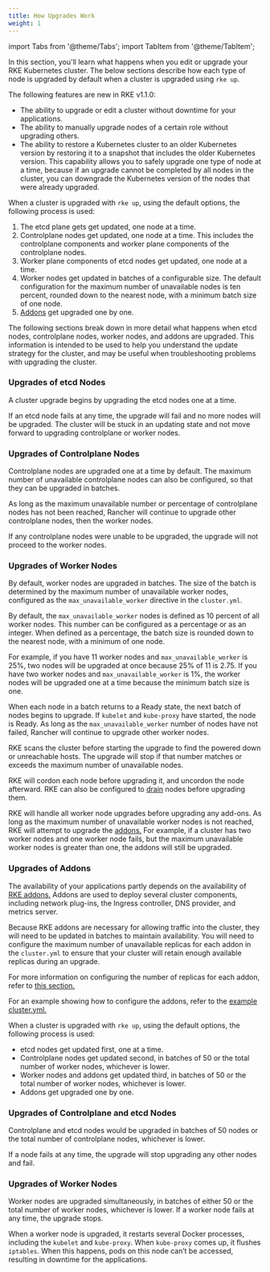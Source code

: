 ```yaml
---
title: How Upgrades Work
weight: 1
---
```


import Tabs from '@theme/Tabs';
import TabItem from '@theme/TabItem';

In this section, you'll learn what happens when you edit or upgrade your RKE Kubernetes cluster. The below sections describe how each type of node is upgraded by default when a cluster is upgraded using `rke up`.

<Tabs>
<TabItem value="RKE v1.1.0+">

The following features are new in RKE v1.1.0:

- The ability to upgrade or edit a cluster without downtime for your applications.
- The ability to manually upgrade nodes of a certain role without upgrading others.
- The ability to restore a Kubernetes cluster to an older Kubernetes version by restoring it to a snapshot that includes the older Kubernetes version. This capability allows you to safely upgrade one type of node at a time, because if an upgrade cannot be completed by all nodes in the cluster, you can downgrade the Kubernetes version of the nodes that were already upgraded.

When a cluster is upgraded with `rke up`, using the default options, the following process is used:

1. The etcd plane gets get updated, one node at a time.
1. Controlplane nodes get updated, one node at a time. This includes the controlplane components and worker plane components of the controlplane nodes.
1. Worker plane components of etcd nodes get updated, one node at a time.
1. Worker nodes get updated in batches of a configurable size. The default configuration for the maximum number of unavailable nodes is ten percent, rounded down to the nearest node, with a minimum batch size of one node.
1. [Addons](config-options/add-ons/) get upgraded one by one.

The following sections break down in more detail what happens when etcd nodes, controlplane nodes, worker nodes, and addons are upgraded. This information is intended to be used to help you understand the update strategy for the cluster, and may be useful when troubleshooting problems with upgrading the cluster.

### Upgrades of etcd Nodes

A cluster upgrade begins by upgrading the etcd nodes one at a time.

If an etcd node fails at any time, the upgrade will fail and no more nodes will be upgraded. The cluster will be stuck in an updating state and not move forward to upgrading controlplane or worker nodes.

### Upgrades of Controlplane Nodes

Controlplane nodes are upgraded one at a time by default. The maximum number of unavailable controlplane nodes can also be configured, so that they can be upgraded in batches.

As long as the maximum unavailable number or percentage of controlplane nodes has not been reached, Rancher will continue to upgrade other controlplane nodes, then the worker nodes.

If any controlplane nodes were unable to be upgraded, the upgrade will not proceed to the worker nodes.

### Upgrades of Worker Nodes

By default, worker nodes are upgraded in batches. The size of the batch is determined by the maximum number of unavailable worker nodes, configured as the `max_unavailable_worker` directive in the `cluster.yml`.

By default, the `max_unavailable_worker` nodes is defined as 10 percent of all worker nodes. This number can be configured as a percentage or as an integer. When defined as a percentage, the batch size is rounded down to the nearest node, with a minimum of one node.

For example, if you have 11 worker nodes and `max_unavailable_worker` is 25%, two nodes will be upgraded at once because 25% of 11 is 2.75. If you have two worker nodes and `max_unavailable_worker` is 1%, the worker nodes will be upgraded one at a time because the minimum batch size is one.

When each node in a batch returns to a Ready state, the next batch of nodes begins to upgrade. If `kubelet` and `kube-proxy` have started, the node is Ready. As long as the `max_unavailable_worker` number of nodes have not failed, Rancher will continue to upgrade other worker nodes.

RKE scans the cluster before starting the upgrade to find the powered down or unreachable hosts. The upgrade will stop if that number matches or exceeds the maximum number of unavailable nodes.

RKE will cordon each node before upgrading it, and uncordon the node afterward. RKE can also be configured to [drain](https://kubernetes.io/docs/tasks/administer-cluster/safely-drain-node/) nodes before upgrading them.

RKE will handle all worker node upgrades before upgrading any add-ons. As long as the maximum number of unavailable worker nodes is not reached, RKE will attempt to upgrade the [addons.](#upgrades-of-addons) For example, if a cluster has two worker nodes and one worker node fails, but the maximum unavailable worker nodes is greater than one, the addons will still be upgraded.

### Upgrades of Addons

The availability of your applications partly depends on the availability of [RKE addons.](config-options/add-ons/) Addons are used to deploy several cluster components, including network plug-ins, the Ingress controller, DNS provider, and metrics server.

Because RKE addons are necessary for allowing traffic into the cluster, they will need to be updated in batches to maintain availability. You will need to configure the maximum number of unavailable replicas for each addon in the `cluster.yml` to ensure that your cluster will retain enough available replicas during an upgrade.

For more information on configuring the number of replicas for each addon, refer to [this section.](upgrades/configuring-strategy)

For an example showing how to configure the addons, refer to the [example cluster.yml.](upgrades/configuring-strategy/#example-cluster-yml)

</TabItem>
<TabItem value="RKE before v1.1.0">

When a cluster is upgraded with `rke up`, using the default options, the following process is used:

- etcd nodes get updated first, one at a time.
- Controlplane nodes get updated second, in batches of 50 or the total number of worker nodes, whichever is lower.
- Worker nodes and addons get updated third, in batches of 50 or the total number of worker nodes, whichever is lower.
- Addons get upgraded one by one.

### Upgrades of Controlplane and etcd Nodes

Controlplane and etcd nodes would be upgraded in batches of 50 nodes or the total number of controlplane nodes, whichever is lower.

If a node fails at any time, the upgrade will stop upgrading any other nodes and fail.

### Upgrades of Worker Nodes

Worker nodes are upgraded simultaneously, in batches of either 50 or the total number of worker nodes, whichever is lower. If a worker node fails at any time, the upgrade stops.

When a worker node is upgraded, it restarts several Docker processes, including the `kubelet` and `kube-proxy`. When `kube-proxy` comes up, it flushes `iptables`. When this happens, pods on this node can’t be accessed, resulting in downtime for the applications.

</TabItem>
</Tabs>
